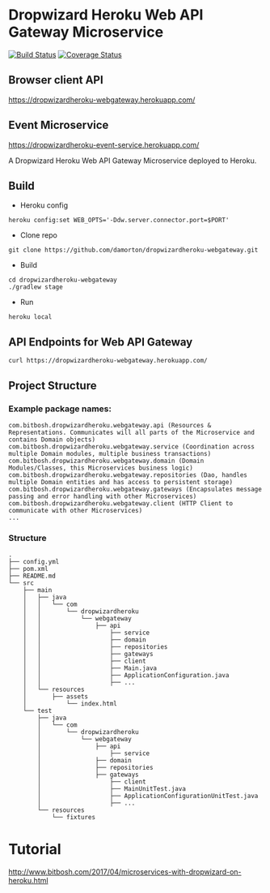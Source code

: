 # Dropwizard Heroku Web API Gateway Microservice

[![Build Status](https://travis-ci.org/damorton/dropwizardheroku-webgateway.svg?branch=master)](https://travis-ci.org/damorton/dropwizardheroku-webgateway) [![Coverage Status](https://coveralls.io/repos/github/damorton/dropwizardheroku-webgateway/badge.svg?branch=master)](https://coveralls.io/github/damorton/dropwizardheroku-webgateway?branch=master)

## Browser client API 
https://dropwizardheroku-webgateway.herokuapp.com/

## Event Microservice
https://dropwizardheroku-event-service.herokuapp.com/

A Dropwizard Heroku Web API Gateway Microservice deployed to Heroku.

## Build

- Heroku config

```
heroku config:set WEB_OPTS='-Ddw.server.connector.port=$PORT'
```

- Clone repo
```
git clone https://github.com/damorton/dropwizardheroku-webgateway.git
```
- Build
```
cd dropwizardheroku-webgateway
./gradlew stage
```
- Run
```
heroku local
```

## API Endpoints for Web API Gateway

```
curl https://dropwizardheroku-webgateway.herokuapp.com/
```

## Project Structure

### Example package names:

```
com.bitbosh.dropwizardheroku.webgateway.api (Resources & Representations. Communicates will all parts of the Microservice and contains Domain objects)
com.bitbosh.dropwizardheroku.webgateway.service (Coordination across multiple Domain modules, multiple business transactions)
com.bitbosh.dropwizardheroku.webgateway.domain (Domain Modules/Classes, this Microservices business logic)
com.bitbosh.dropwizardheroku.webgateway.repositories (Dao, handles multiple Domain entities and has access to persistent storage)
com.bitbosh.dropwizardheroku.webgateway.gateways (Encapsulates message passing and error handling with other Microservices)
com.bitbosh.dropwizardheroku.webgateway.client (HTTP Client to communicate with other Microservices)
...
```

### Structure

```
.
├── config.yml
├── pom.xml
├── README.md
└── src
    ├── main
    │   ├── java
    │   │   └── com
    │   │       └── dropwizardheroku
    │   │	       	└── webgateway    
    │   │          		├── api
    │   │           		├── service
    │   │           		├── domain
    │   │           		├── repositories
    │   │           		├── gateways
    │   │           		├── client
    │   │           		├── Main.java
    │   │           		├── ApplicationConfiguration.java
    │   │           		├── ...
    │   └── resources
    │       ├── assets
    │       	└── index.html
    └── test
        ├── java
        │   └── com
        │       └── dropwizardheroku
        │       	└── webgateway
        │	           	├── api
        │   	       		├── service
        │       	   	├── domain
        │         		├── repositories
        │	           	├── gateways
        │   	        	├── client
        │       	    	├── MainUnitTest.java
        │           		├── ApplicationConfigurationUnitTest.java
        │           		├── ...
        └── resources
            └── fixtures
```

# Tutorial

http://www.bitbosh.com/2017/04/microservices-with-dropwizard-on-heroku.html
